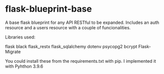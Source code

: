 # flask-blueprint-base
A base flask blueprint for any API RESTful to be expanded. Includes an auth resource and a users resource with a couple of funcionalities.

Libraries used:

flask
black
flask_restx
flask_sqlalchemy
dotenv
psycopg2
bcrypt
Flask-Migrate

You could install these from the requirements.txt with pip. I implemented it with Pyhthon 3.9.6
